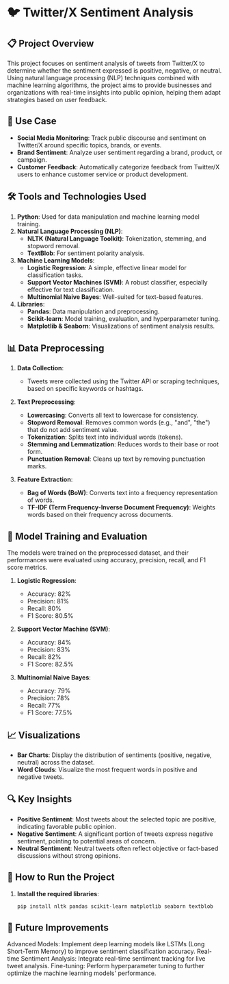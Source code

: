# 🐦 Twitter/X Sentiment Analysis

## 📋 Project Overview
This project focuses on sentiment analysis of tweets from Twitter/X to determine whether the sentiment expressed is positive, negative, or neutral. Using natural language processing (NLP) techniques combined with machine learning algorithms, the project aims to provide businesses and organizations with real-time insights into public opinion, helping them adapt strategies based on user feedback.

## 🚀 Use Case
- **Social Media Monitoring**: Track public discourse and sentiment on Twitter/X around specific topics, brands, or events.
- **Brand Sentiment**: Analyze user sentiment regarding a brand, product, or campaign.
- **Customer Feedback**: Automatically categorize feedback from Twitter/X users to enhance customer service or product development.

## 🛠️ Tools and Technologies Used
1. **Python**: Used for data manipulation and machine learning model training.
2. **Natural Language Processing (NLP)**:
   - **NLTK (Natural Language Toolkit)**: Tokenization, stemming, and stopword removal.
   - **TextBlob**: For sentiment polarity analysis.
3. **Machine Learning Models**:
   - **Logistic Regression**: A simple, effective linear model for classification tasks.
   - **Support Vector Machines (SVM)**: A robust classifier, especially effective for text classification.
   - **Multinomial Naive Bayes**: Well-suited for text-based features.
4. **Libraries**:
   - **Pandas**: Data manipulation and preprocessing.
   - **Scikit-learn**: Model training, evaluation, and hyperparameter tuning.
   - **Matplotlib & Seaborn**: Visualizations of sentiment analysis results.

## 📊 Data Preprocessing
1. **Data Collection**:
   - Tweets were collected using the Twitter API or scraping techniques, based on specific keywords or hashtags.
   
2. **Text Preprocessing**:
   - **Lowercasing**: Converts all text to lowercase for consistency.
   - **Stopword Removal**: Removes common words (e.g., "and", "the") that do not add sentiment value.
   - **Tokenization**: Splits text into individual words (tokens).
   - **Stemming and Lemmatization**: Reduces words to their base or root form.
   - **Punctuation Removal**: Cleans up text by removing punctuation marks.
   
3. **Feature Extraction**:
   - **Bag of Words (BoW)**: Converts text into a frequency representation of words.
   - **TF-IDF (Term Frequency-Inverse Document Frequency)**: Weights words based on their frequency across documents.

## 🧠 Model Training and Evaluation
The models were trained on the preprocessed dataset, and their performances were evaluated using accuracy, precision, recall, and F1 score metrics.

1. **Logistic Regression**:
   - Accuracy: 82%
   - Precision: 81%
   - Recall: 80%
   - F1 Score: 80.5%
   
2. **Support Vector Machine (SVM)**:
   - Accuracy: 84%
   - Precision: 83%
   - Recall: 82%
   - F1 Score: 82.5%
   
3. **Multinomial Naive Bayes**:
   - Accuracy: 79%
   - Precision: 78%
   - Recall: 77%
   - F1 Score: 77.5%

## 📈 Visualizations
- **Bar Charts**: Display the distribution of sentiments (positive, negative, neutral) across the dataset.
- **Word Clouds**: Visualize the most frequent words in positive and negative tweets.

## 🔍 Key Insights
- **Positive Sentiment**: Most tweets about the selected topic are positive, indicating favorable public opinion.
- **Negative Sentiment**: A significant portion of tweets express negative sentiment, pointing to potential areas of concern.
- **Neutral Sentiment**: Neutral tweets often reflect objective or fact-based discussions without strong opinions.

## 📝 How to Run the Project
1. **Install the required libraries**:
   ```bash
   pip install nltk pandas scikit-learn matplotlib seaborn textblob

## 📌 Future Improvements
Advanced Models: Implement deep learning models like LSTMs (Long Short-Term Memory) to improve sentiment classification accuracy.
Real-time Sentiment Analysis: Integrate real-time sentiment tracking for live tweet analysis.
Fine-tuning: Perform hyperparameter tuning to further optimize the machine learning models' performance.
